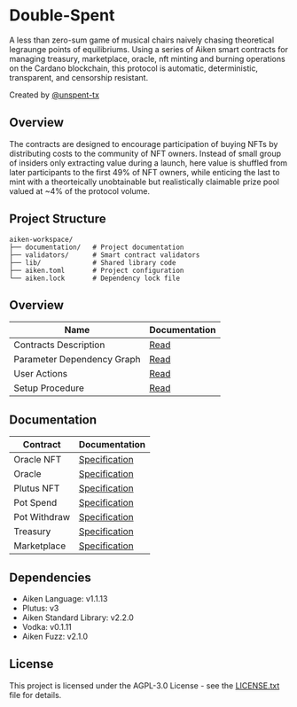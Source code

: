# Double-Spent

A less than zero-sum game of musical chairs naively chasing theoretical legraunge points of equilibriums. Using a series of Aiken smart contracts for managing treasury, marketplace, oracle, nft minting and burning operations on the Cardano blockchain, this protocol is automatic, deterministic, transparent, and censorship resistant.

Created by [@unspent-tx](https://github.com/unspent-tx)

## Overview

The contracts are designed to encourage participation of buying NFTs by distributing costs to the community of NFT owners. Instead of small group of insiders only extracting value during a launch, here value is shuffled from later participants to the first 49% of NFT owners, while enticing the last to mint with a theorteically unobtainable but realistically claimable prize pool valued at ~4% of the protocol volume.

## Project Structure

```
aiken-workspace/
├── documentation/   # Project documentation
├── validators/      # Smart contract validators
├── lib/             # Shared library code
├── aiken.toml       # Project configuration
└── aiken.lock       # Dependency lock file
```

## Overview

| Name                       | Documentation                     |
| -------------------------- | --------------------------------- |
| Contracts Description      | [Read](contracts-description.md)  |
| Parameter Dependency Graph | [Read](param-dependency-graph.md) |
| User Actions               | [Read](user-actions.md)           |
| Setup Procedure            | [Read](setup-procedure.md)        |

## Documentation

| Contract     | Documentation                                    |
| ------------ | ------------------------------------------------ |
| Oracle NFT   | [Specification](specification/1_oracle_nft.md)   |
| Oracle       | [Specification](specification/2_oracle.md)       |
| Plutus NFT   | [Specification](specification/3_plutus_nft.md)   |
| Pot Spend    | [Specification](specification/4_pot_spend.md)    |
| Pot Withdraw | [Specification](specification/5_pot_withdraw.md) |
| Treasury     | [Specification](specification/6_treasury.md)     |
| Marketplace  | [Specification](specification/7_marketplace.md)  |

## Dependencies

- Aiken Language: v1.1.13
- Plutus: v3
- Aiken Standard Library: v2.2.0
- Vodka: v0.1.11
- Aiken Fuzz: v2.1.0

## License

This project is licensed under the AGPL-3.0 License - see the [LICENSE.txt](LICENSE.txt) file for details.
